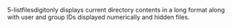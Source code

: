 5-listfilesdigitonly displays current directory contents in a long format along with user and group IDs displayed numerically and hidden files.
